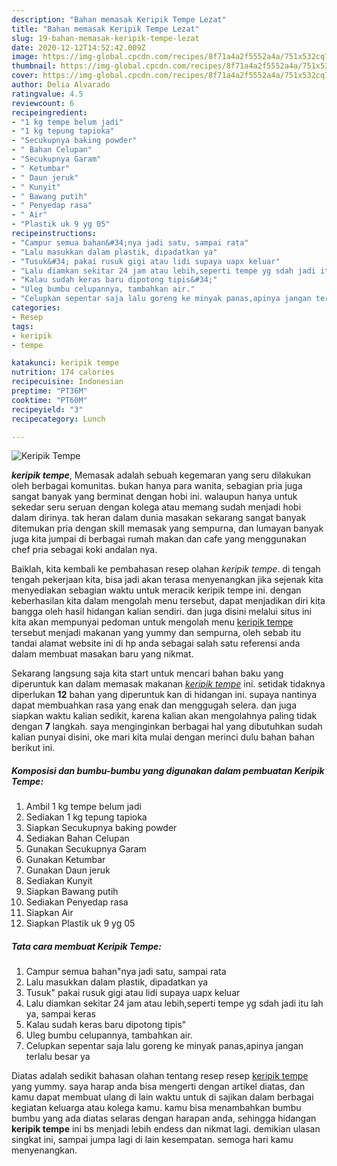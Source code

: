 ```yaml
---
description: "Bahan memasak Keripik Tempe Lezat"
title: "Bahan memasak Keripik Tempe Lezat"
slug: 19-bahan-memasak-keripik-tempe-lezat
date: 2020-12-12T14:52:42.009Z
image: https://img-global.cpcdn.com/recipes/8f71a4a2f5552a4a/751x532cq70/keripik-tempe-foto-resep-utama.jpg
thumbnail: https://img-global.cpcdn.com/recipes/8f71a4a2f5552a4a/751x532cq70/keripik-tempe-foto-resep-utama.jpg
cover: https://img-global.cpcdn.com/recipes/8f71a4a2f5552a4a/751x532cq70/keripik-tempe-foto-resep-utama.jpg
author: Delia Alvarado
ratingvalue: 4.5
reviewcount: 6
recipeingredient:
- "1 kg tempe belum jadi"
- "1 kg tepung tapioka"
- "Secukupnya baking powder"
- " Bahan Celupan"
- "Secukupnya Garam"
- " Ketumbar"
- " Daun jeruk"
- " Kunyit"
- " Bawang putih"
- " Penyedap rasa"
- " Air"
- "Plastik uk 9 yg 05"
recipeinstructions:
- "Campur semua bahan&#34;nya jadi satu, sampai rata"
- "Lalu masukkan dalam plastik, dipadatkan ya"
- "Tusuk&#34; pakai rusuk gigi atau lidi supaya uapx keluar"
- "Lalu diamkan sekitar 24 jam atau lebih,seperti tempe yg sdah jadi itu lah ya, sampai keras"
- "Kalau sudah keras baru dipotong tipis&#34;"
- "Uleg bumbu celupannya, tambahkan air."
- "Celupkan sepentar saja lalu goreng ke minyak panas,apinya jangan terlalu besar ya"
categories:
- Resep
tags:
- keripik
- tempe

katakunci: keripik tempe 
nutrition: 174 calories
recipecuisine: Indonesian
preptime: "PT36M"
cooktime: "PT60M"
recipeyield: "3"
recipecategory: Lunch

---
```



![Keripik Tempe](https://img-global.cpcdn.com/recipes/8f71a4a2f5552a4a/751x532cq70/keripik-tempe-foto-resep-utama.jpg)

<b><i>keripik tempe</i></b>, Memasak adalah sebuah kegemaran yang seru dilakukan oleh berbagai komunitas. bukan hanya para wanita, sebagian pria juga sangat banyak yang berminat dengan hobi ini. walaupun hanya untuk sekedar seru seruan dengan kolega atau memang sudah menjadi hobi dalam dirinya. tak heran dalam dunia masakan sekarang sangat banyak ditemukan pria dengan skill memasak yang sempurna, dan lumayan banyak juga kita jumpai di berbagai rumah makan dan cafe yang menggunakan chef pria sebagai koki andalan nya.

Baiklah, kita kembali ke pembahasan resep olahan <i>keripik tempe</i>. di tengah tengah pekerjaan kita, bisa jadi akan terasa menyenangkan jika sejenak kita menyediakan sebagian waktu untuk meracik keripik tempe ini. dengan keberhasilan kita dalam mengolah menu tersebut, dapat menjadikan diri kita bangga oleh hasil hidangan kalian sendiri. dan juga disini melalui situs ini kita akan mempunyai pedoman untuk mengolah menu <u>keripik tempe</u> tersebut menjadi makanan yang yummy dan sempurna, oleh sebab itu tandai alamat website ini di hp anda sebagai salah satu referensi anda dalam membuat masakan baru yang nikmat.




Sekarang langsung saja kita start untuk mencari bahan baku yang diperuntuk kan dalam memasak makanan <u><i>keripik tempe</i></u> ini. setidak tidaknya diperlukan <b>12</b> bahan yang diperuntuk kan di hidangan ini. supaya nantinya dapat membuahkan rasa yang enak dan menggugah selera. dan juga siapkan waktu kalian sedikit, karena kalian akan mengolahnya paling tidak dengan <b>7</b> langkah. saya menginginkan berbagai hal yang dibutuhkan sudah kalian punyai disini, oke mari kita mulai dengan merinci dulu bahan bahan berikut ini.

<!--inarticleads1-->

##### Komposisi dan bumbu-bumbu yang digunakan dalam pembuatan Keripik Tempe:

1. Ambil 1 kg tempe belum jadi
1. Sediakan 1 kg tepung tapioka
1. Siapkan Secukupnya baking powder
1. Sediakan  Bahan Celupan
1. Gunakan Secukupnya Garam
1. Gunakan  Ketumbar
1. Gunakan  Daun jeruk
1. Sediakan  Kunyit
1. Siapkan  Bawang putih
1. Sediakan  Penyedap rasa
1. Siapkan  Air
1. Siapkan Plastik uk 9 yg 05




<!--inarticleads2-->

##### Tata cara membuat Keripik Tempe:

1. Campur semua bahan&#34;nya jadi satu, sampai rata
1. Lalu masukkan dalam plastik, dipadatkan ya
1. Tusuk&#34; pakai rusuk gigi atau lidi supaya uapx keluar
1. Lalu diamkan sekitar 24 jam atau lebih,seperti tempe yg sdah jadi itu lah ya, sampai keras
1. Kalau sudah keras baru dipotong tipis&#34;
1. Uleg bumbu celupannya, tambahkan air.
1. Celupkan sepentar saja lalu goreng ke minyak panas,apinya jangan terlalu besar ya




Diatas adalah sedikit bahasan olahan tentang resep resep <u>keripik tempe</u> yang yummy. saya harap anda bisa mengerti dengan artikel diatas, dan kamu dapat membuat ulang di lain waktu untuk di sajikan dalam berbagai kegiatan keluarga atau kolega kamu. kamu bisa menambahkan bumbu bumbu yang ada diatas selaras dengan harapan anda, sehingga hidangan <b>keripik tempe</b> ini bs menjadi lebih endess dan nikmat lagi. demikian ulasan singkat ini, sampai jumpa lagi di lain kesempatan. semoga hari kamu menyenangkan.
